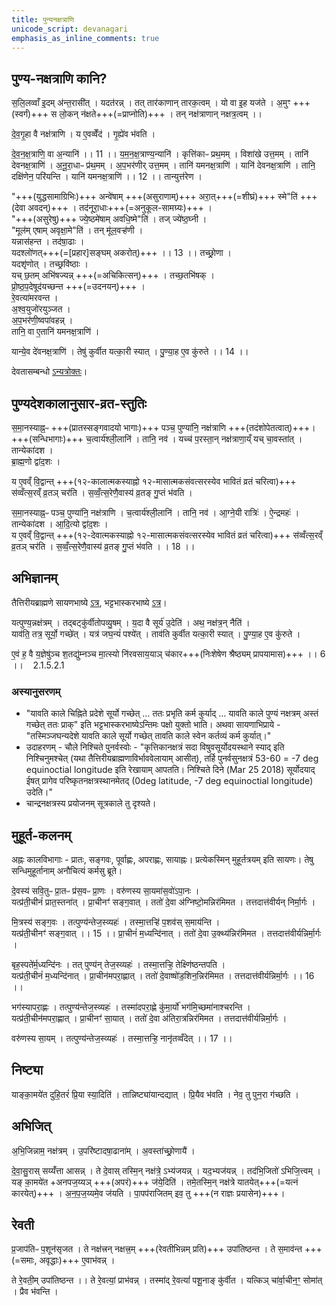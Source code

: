 ```yaml
---
title: पुन्यनक्षत्राणि
unicode_script: devanagari
emphasis_as_inline_comments: true
---
```


## पुण्य-नक्षत्राणि कानि?
स॒लि॒लव्वाँ इ॒दम् अ॑न्त॒रासी॑त् । यदत॑रन्न् । तत् तार॑काणान् तारक॒त्वम् । यो वा इ॒ह यज॑ते । अ॒मुꣳ +++(स्वर्गं)+++ स लो॒कन् न॑क्षते+++(=प्राप्नोति)+++ । तन् नक्ष॑त्राणान् नक्षत्र॒त्वम् ।। 

दे॒व॒गृ॒हा वै नक्ष॑त्राणि । य ए॒वव्वेँद॑ । गृ॒ह्ये॑व भ॑वति । 

दे॒व॒न॒क्ष॒त्राणि॒ वा अ॒न्यानि॑ ।। 11 ।। य॒म॒न॒क्ष॒त्राण्य॒न्यानि॑ । कृत्ति॑काᳶ प्रथ॒मम् । विशा॑खे उत्त॒मम् । तानि॑ देवनक्ष॒त्राणि॑ । अ॒नू॒रा॒धाᳶ प्र॑थ॒मम् । अ॒प॒भर॑णीर् उत्त॒मम् । तानि॑ यमनक्ष॒त्राणि॑ । यानि॑ देवनक्ष॒त्राणि॑ । तानि॒ दक्षि॑णेन॒ परि॑यन्ति । यानि॑ यमनक्ष॒त्राणि॑ ।। 12 ।। तान्युत्त॑रेण । 

"+++(युद्धसामाग्रिभिः)+++ अन्वे॑षाम् +++(असुराणाम्)+++ अरा॒त्+++(=शीघ्रं)+++ स्मे"ति॑ +++(देवा अवदन्)+++ । तद॑नूरा॒धाः+++(=अनुकूल-सामग्र्यः)+++ ।  
"+++(असुरेषु)+++ ज्ये॒ष्ठमे॑षाम् अवधि॒ष्मे"ति॑ । तज् ज्ये॑ष्ठ॒घ्नी ।  
"मूल॑म् एषाम् अवृक्षा॒मे"ति॑ । तन् मू॑ल॒वऱ्ह॑णी ।  
यन्नास॑हन्त । तद॑षा॒ढाः ।  
यदश्लो॑णत्+++(=[प्रहार]सङ्घम् अकरोत्)+++ ।। 13 ।। तच्छ्रो॒णा ।  
यदशृ॑णोत् । तच्छ्रवि॑ष्ठाः ।  
यच् छ॒तम् अभि॑षज्यन्न् +++(=अचिकित्सन्)+++ । तच्छ॒तभि॑षक् ।  
प्रो॒ष्ठ॒प॒देषूद॑यच्छन्त +++(=उदनयन्)+++ ।  
रे॒वत्या॑मरवन्त ।  
अ॒श्व॒युजो॑रयुञ्जत ।  
अ॒प॒भर॑णी॒ष्वपा॑वहन्न् ।  
तानि॒ वा ए॒तानि॑ यमनक्ष॒त्राणि॑ ।

यान्ये॒व दे॑वनक्ष॒त्राणि॑ । तेषु॑ कुर्वीत यत्का॒री स्यात् । पु॒ण्या॒ह ए॒व कु॑रुते ।। 14 ।।

देवतासम्बन्धो [ऽन्यत्रोक्तः](../tattva/naxatra-deva/)।

## पुण्यदेशकालानुसार-व्रत-स्तुतिः

स॒मा॒नस्याह्न॒ᳶ +++(प्रातस्सङ्गवादयो भागाः)+++ पञ्च॒ पुण्या॑नि॒ नक्ष॑त्राणि +++(तदंशोपेतत्वात्)+++। +++(सन्धिभागाः)+++ च॒त्वार्य॑श्ली॒लानि॑ । तानि॒ नव॑ । यच्च॑ प॒रस्ता॒न् नक्ष॑त्राणा॒य्ँ यच् चा॒वस्ता॑त् । तान्येका॑दश ।  
ब्रा॒ह्म॒णो द्वा॑द॒शः ।

य ए॒वव्ँ वि॒द्वान्त् +++(१२-कालात्मकस्याह्नो १२-मासात्मकसंवत्सरस्येव भावितं व्रतं चरित्वा)+++ स॑व्वँत्स॒रव्ँ व्र॒तञ् चर॑ति । स॒व्वँ॒त्स॒रेणै॒वास्य॑ व्र॒तङ् गु॒प्तं भ॑वति । 

स॒मा॒नस्याह्न॒ᳶ पञ्च॒ पुण्या॑नि॒ नक्ष॑त्राणि । च॒त्वार्य॑श्ली॒लानि॑ । तानि॒ नव॑ । आ॒ग्ने॒यी रात्रिः॑ । ऐ॒न्द्रमहः॑ । तान्येका॑दश । आ॒दि॒त्यो द्वा॑द॒शः ।  
य ए॒वव्ँ वि॒द्वान्त् +++(१२-देवात्मकस्याह्नो १२-मासात्मकसंवत्सरस्येव भावितं व्रतं चरित्वा)+++ स॑व्वँत्स॒रव्ँ व्र॒तञ् चर॑ति । स॒व्वँ॒त्स॒रेणै॒वास्य॑ व्र॒तङ् गु॒प्तं भ॑वति । । 18 ।।


## अभिज्ञानम्

तैत्तिरीयब्राह्मणे सायणभाष्ये [ऽत्र](https://archive.org/stream/Anandashram_Samskrita_Granthavali_Anandashram_Sanskrit_Series/ASS_037_Taittiriya_Brahmanam_with_Sayanabhashya_Part_1_-_Narayanasastri_Godbole_1934#page/n233/mode/2up), भट्टभास्करभाष्ये [ऽत्र](https://archive.org/stream/taittiriya/taittiriya_brahmana_bhaskara_01#page/n259/mode/2up)।

यत्पुण्य॒न्नक्ष॑त्रम् । तद्बट्कु॑र्वीतोपव्यु॒षम् । य॒दा वै सूर्य॑ उ॒देति॑ । अथ॒ नक्ष॑त्र॒न् नैति॑ ।  
याव॑ति॒ तत्र॒ सूर्यो॒ गच्छे॑त् । यत्र॑ जघ॒न्यं॑ पश्ये॑त् । ताव॑ति कुर्वीत यत्का॒री स्यात् । पु॒ण्या॒ह ए॒व कु॑रुते ।

ए॒वं ह॒ वै य॒ज्ञेषु॑ञ्च श॒तद्यु॑म्नञ्च मा॒त्स्यो नि॑रवसाय॒याञ् च॑कार+++(निःशेषेण श्रैष्ठ्यम् प्रापयामास)+++ ।। 6 ।।    2.1.5.2.1


### अस्यानुसरणम्
- "यावति काले चिह्निते प्रदेशे सूर्यो गच्छेत् … ततः प्रभृति कर्म कुर्याद् … यावति काले पुण्यं नक्षत्रम् अस्तं गच्छेत् ततः प्राक्" इति भट्टभास्करभाष्येऽन्तिमः पक्षो युक्तो भाति। अथवा सायणाभिप्राये - "तस्मिञ्जघन्यदेशे यावति काले सूर्यो गच्छेत् तावति काले स्वेन कर्तव्यं कर्म कुर्यात्।"
- उदाहरणम् \- चौले निश्चिते पुनर्वस्वोः \- "कृत्तिकानक्षत्रं सदा विषुवसूर्योदयस्थाने स्याद् इति निश्चिनुमश्चेत् (यथा तैत्तिरीयब्राह्मणाविर्भाववेलायाम् आसीत्), तर्हि पुनर्वसुनक्षत्रं 53-60 = -7 deg equinoctial longitude इति रेखायाम् आपतति।
    निश्चिते दिने (Mar 25 2018) सूर्योदयाद् ईषत् प्रागेव परिष्कृतनक्षत्रस्थानमेतद् (0deg latitude, -7 deg equinoctial longitude) उदेति।"
- चान्द्रनक्षत्रस्य प्रयोजनम् सूत्रकाले तु दृश्यते।

## मुहूर्त-कलनम्
अह्नः कालविभागाः - प्रातः, सङ्गवः, पूर्वाह्णः, अपराह्णः, सायाह्नः। प्रत्येकस्मिन् मुहूर्तत्रयम् इति सायणः। तेषु सन्धिमुहूर्तानाम् अनौचित्यं कर्मसु ब्रूते।  

दे॒वस्य॑ सवि॒तुᳶ प्रा॒तᳶ प्र॑स॒वᳶ प्रा॒णः । वरु॑णस्य सा॒यमा॑स॒वो॑ऽपा॒नः ।  
यत्प्र॑ती॒चीनं॑ प्रात॒स्तना॑त् । प्रा॒चीनꣳ॑ सङ्ग॒वात् । ततो॑ दे॒वा अ॑ग्निष्टो॒मन्निर॑मिमत । तत्तदात्त॑वीर्यन् निर्मा॒र्गः । 

मि॒त्रस्य॑ सङ्ग॒वः । तत्पुण्य॑न्तेज॒स्व्यहः॑ । तस्मा॒त्तऱ्हि॑ प॒शव॑स् स॒माय॑न्ति ।  
यत्प्र॑ती॒चीनꣳ॑ सङ्ग॒वात् ।। 15 ।। प्रा॒चीनं॑ म॒ध्यन्दि॑नात् । ततो॑ दे॒वा उ॒क्थ्य॑न्निर॑मिमत । तत्तदात्त॑वीर्यन्निर्मा॒र्गः ।
 
बृह॒स्पते॑र्म॒ध्यन्दि॑नः । तत् पुण्य॑न् तेज॒स्व्यहः॑ । तस्मा॒त्तऱ्हि॒ तेक्ष्णि॑ष्ठन्तपति ।  
यत्प्र॑ती॒चीनं॑ म॒ध्यन्दि॑नात् । प्रा॒चीन॑मपरा॒ह्णात् । ततो॑ दे॒वाष्षो॑ड॒शिन॒न्निर॑मिमत । तत्तदात्त॑वीर्यन्निर्मा॒र्गः ।। 16 ।।

भग॑स्यापरा॒ह्णः । तत्पुण्य॑न्तेज॒स्व्यहः॑ । तस्मा॑दपरा॒ह्णे कु॑मा॒र्यो॑ भग॑मि॒च्छमा॑नाश्चरन्ति ।  
यत्प्र॑ती॒चीन॑मपरा॒ह्णात् । प्रा॒चीनꣳ॑ सा॒यात् । ततो॑ दे॒वा अ॑तिरा॒त्रन्निर॑मिमत । तत्तदात्त॑वीर्यन्निर्मा॒र्गः ।

वरु॑णस्य सा॒यम् । तत्पुण्य॑न्तेज॒स्व्यहः॑ । तस्मा॒त्तऱ्हि॒ नानृ॑तव्वँदेत् ।। 17 ।।

## निष्ट्या
याङ्का॒मये॑त दुहि॒तरं॑ प्रि॒या स्या॒दिति॑ । तान्निष्ट्या॑यान्दद्यात् । प्रि॒यैव भ॑वति । नेव॒ तु पुन॒रा ग॑च्छति । 

## अभिजित्
अ॒भि॒जिन्नाम॒ नक्ष॑त्रम् । उ॒परि॑ष्टादषा॒ढाना॑म् । अ॒वस्ता॑च्छ्रो॒णायै॑ । 

दे॒वा॒सु॒रास् सय्यँ॑त्ता आसन्न् । ते दे॒वास् तस्मि॒न् नक्ष॑त्रे॒ ऽभ्य॑जयन्न् । यद॒भ्यज॑यन्न् । तद॑भि॒जितो॑ ऽभिजि॒त्त्वम् । यङ् का॒मये॑त +अनपज॒य्यञ् +++(अपरं)+++ ज॑ये॒दिति॑ । तमे॒तस्मि॒न् नक्ष॑त्रे यातयेत्+++(=यत्नं कारयेत्)+++ । अ॒न॒प॒ज॒य्यमे॒व ज॑यति । पा॒पप॑राजितम् इव॒ तु +++(न राज्ञः प्रयासेन)+++। 

## रेवती
प्र॒जाप॑तिᳶ प॒शून॑सृजत । ते नक्ष॑त्त्रन् नक्षत्त्र॒म् +++(रेवतीभिन्नम् प्रति)+++ उपा॑तिष्ठन्त । ते स॒माव॑न्त +++(=समाः, अवृद्धाः)+++ ए॒वाभ॑वन्न् ।

ते रे॒वती॒म् उपा॑तिष्ठन्त ।। ते रे॒वत्यां॒ प्राभ॑वन्न् । तस्मा॑द् रे॒वत्यां॑ पशू॒नाङ् कु॑र्वीत । यत्किञ् चा॑र्वा॒चीन॒ꣳ॒ सोमा॑त् । प्रैव भ॑वन्ति । 
